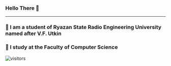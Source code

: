 ### Hello There 👋
***
### :beginner: I am a student of Ryazan State Radio Engineering University named after V.F. Utkin
### :beginner: I study at the Faculty of Computer Science

![visitors](https://visitor-badge.glitch.me/badge?page_id=KlimchukNikita.KlimchukNikita)

<!--
**KlimchukNikita/KlimchukNikita** is a ✨ _special_ ✨ repository because its `README.md` (this file) appears on your GitHub profile.

Here are some ideas to get you started:

- 🔭 I’m currently working on ...
- 🌱 I’m currently learning ...
- 👯 I’m looking to collaborate on ...
- 🤔 I’m looking for help with ...
- 💬 Ask me about ...
- 📫 How to reach me: ...
- 😄 Pronouns: ...
- ⚡ Fun fact: ...
-->

